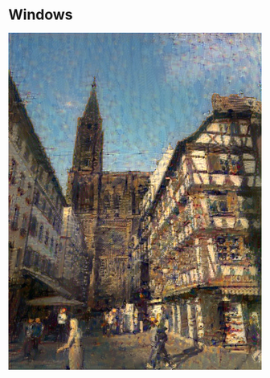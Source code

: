 # Windows

<img src="https://raw.githubusercontent.com/rbizoi/Ecole-IA-Strasbourg/master/images/style_transfer_result_at_iteration_19.png" width="512">
